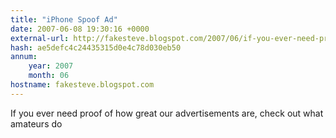```yaml
---
title: "iPhone Spoof Ad"
date: 2007-06-08 19:30:16 +0000
external-url: http://fakesteve.blogspot.com/2007/06/if-you-ever-need-proof-of-how-great-our.html
hash: ae5defc4c24435315d0e4c78d030eb50
annum:
    year: 2007
    month: 06
hostname: fakesteve.blogspot.com
---
```


If you ever need proof of how great our advertisements are, check out what amateurs do
